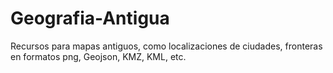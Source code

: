 # Geografia-Antigua
Recursos para mapas antiguos, como localizaciones de ciudades, fronteras en formatos png, Geojson, KMZ, KML, etc.
